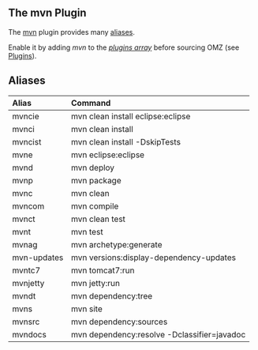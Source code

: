 ## The mvn Plugin

The [mvn](https://github.com/robbyrussell/oh-my-zsh/tree/master/plugins/mvn) plugin provides many [aliases](#Aliases).

Enable it by adding _mvn_ to the [_plugins array_](https://github.com/robbyrussell/oh-my-zsh/blob/master/templates/zshrc.zsh-template#L48) before sourcing OMZ (see [Plugins](https://github.com/robbyrussell/oh-my-zsh/wiki/Plugins)).

## Aliases

| Alias                | Command                                                                                                                                   |
|:---------------------|:------------------------------------------------------------------------------------------------------------------------------------------|
|mvncie|mvn clean install eclipse:eclipse|
|mvnci|mvn clean install|
|mvncist|mvn clean install -DskipTests|
|mvne|mvn eclipse:eclipse|
|mvnd|mvn deploy|
|mvnp|mvn package|
|mvnc|mvn clean|
|mvncom|mvn compile|
|mvnct|mvn clean test|
|mvnt|mvn test|
|mvnag|mvn archetype:generate|
|mvn-updates|mvn versions:display-dependency-updates|
|mvntc7|mvn tomcat7:run|
|mvnjetty|mvn jetty:run|
|mvndt|mvn dependency:tree|
|mvns|mvn site|
|mvnsrc|mvn dependency:sources|
|mvndocs|mvn dependency:resolve -Dclassifier=javadoc|
